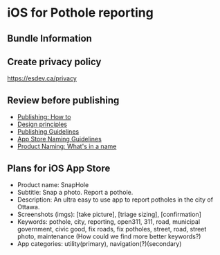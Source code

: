 # iOS for Pothole reporting


## Bundle Information

## Create privacy policy 

https://esdev.ca/privacy

## Review before publishing

- [Publishing: How to](https://developer.apple.com/library/content/documentation/IDEs/Conceptual/AppDistributionGuide/SubmittingYourApp/SubmittingYourApp.html)
- [Design principles](https://developer.apple.com/ios/human-interface-guidelines/overview/design-principles/)
- [Publishing Guidelines](https://developer.apple.com/app-store/review/guidelines/)
- [App Store Naming Guidelines](https://developer.apple.com/app-store/product-page/)
- [Product Naming: What's in a name](https://localizedirect.com/posts/whats-in-a-name)

## Plans for iOS App Store
- Product name: SnapHole
- Subtitle: Snap a photo. Report a pothole.
- Description: An ultra easy to use app to report potholes in the city of Ottawa.
- Screenshots (imgs): [take picture], [triage sizing], [confirmation]
- Keywords: pothole, city, reporting, open311, 311, road, municipal government, civic good, fix roads, fix potholes, street, road, street photo, maintenance (How could we find more better keywords?)
- App categories: utility(primary), navigation(?)(secondary)
